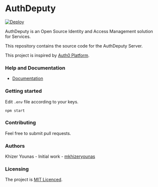 # AuthDeputy
[![Deploy](https://www.herokucdn.com/deploy/button.svg)](https://heroku.com/deploy?template=https://github.com/Genesys225/auth-deputy)


AuthDeputy is an Open Source Identity and Access Management solution for Services.

This repository contains the source code for the AuthDeputy Server.

This project is inspired by [Auth0 Platform](https://auth0.com).

### Help and Documentation

- [Documentation](https://documenter.getpostman.com/view/225012/SWEB1amU?version=latest)

### Getting started

Edit `.env` file according to your keys.

```
npm start
```

### Contributing

Feel free to submit pull requests.

### Authors

Khizer Younas - Initial work - [mkhizeryounas](http://github.com/mkhizeryounas)

### Licensing

The project is [MIT Licenced](./LICENSE.txt).
